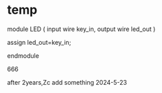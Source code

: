 # temp


module LED
(
   input    wire   key_in,
   output   wire   led_out
)

assign led_out=key_in;

endmodule

666

after 2years,Zc add something   2024-5-23
